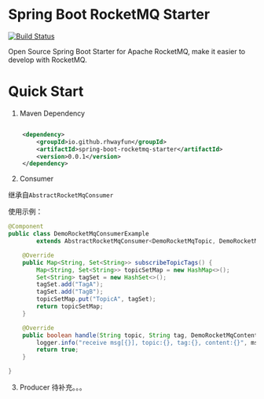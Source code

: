 # Spring Boot RocketMQ Starter
[![Build Status](https://travis-ci.org/rhwayfun/spring-boot-rocketmq-starter.svg?branch=master)](https://travis-ci.org/rhwayfun/spring-boot-rocketmq-starter)

Open Source Spring Boot Starter for Apache RocketMQ, make it easier to develop with RocketMQ.

# Quick Start

1. Maven Dependency

```xml

    <dependency>
        <groupId>io.github.rhwayfun</groupId>
        <artifactId>spring-boot-rocketmq-starter</artifactId>
        <version>0.0.1</version>
    </dependency>

```

2. Consumer

继承自`AbstractRocketMqConsumer`

使用示例：

```java
@Component
public class DemoRocketMqConsumerExample
        extends AbstractRocketMqConsumer<DemoRocketMqTopic, DemoRocketMqTag, DemoRocketMqContent> {

    @Override
    public Map<String, Set<String>> subscribeTopicTags() {
        Map<String, Set<String>> topicSetMap = new HashMap<>();
        Set<String> tagSet = new HashSet<>();
        tagSet.add("TagA");
        tagSet.add("TagB");
        topicSetMap.put("TopicA", tagSet);
        return topicSetMap;
    }

    @Override
    public boolean handle(String topic, String tag, DemoRocketMqContent content, MessageExt msg) {
        logger.info("receive msg[{}], topic:{}, tag:{}, content:{}", msg, topic, tag, content);
        return true;
    }

}
```

3. Producer
待补充。。。
